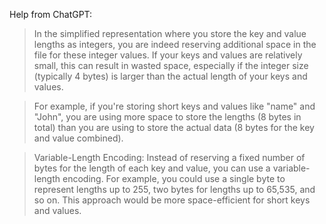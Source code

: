  Help from ChatGPT:

> In the simplified representation where you store the key and value lengths as integers, you are indeed reserving additional space in the file for these integer values. If your keys and values are relatively small, this can result in wasted space, especially if the integer size (typically 4 bytes) is larger than the actual length of your keys and values.

> For example, if you're storing short keys and values like "name" and "John", you are using more space to store the lengths (8 bytes in total) than you are using to store the actual data (8 bytes for the key and value combined).

>  Variable-Length Encoding: Instead of reserving a fixed number of bytes for the length of each key and value, you can use a variable-length encoding. For example, you could use a single byte to represent lengths up to 255, two bytes for lengths up to 65,535, and so on. This approach would be more space-efficient for short keys and values.
